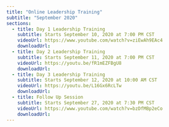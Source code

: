 ```yaml
---
title: "Online Leadership Training"
subtitle: "September 2020"
sections:
  - title: Day 1 Leadership Training
    subtitle: Starts September 10, 2020 at 7:00 PM CST
    videoUrl: https://www.youtube.com/watch?v=ziEwAh9EAc4
    downloadUrl:
  - title: Day 2 Leadership Training
    subtitle: Starts September 11, 2020 at 7:00 PM CST
    videoUrl: https://youtu.be/fR1mEZFBgU8
    downloadUrl:
  - title: Day 3 Leadership Training
    subtitle: Starts September 12, 2020 at 10:00 AM CST
    videoUrl: https://youtu.be/L16Gx6RcLTw
    downloadUrl:
  - title: Follow Up Session
    subtitle: Starts September 27, 2020 at 7:30 PM CST
    videoUrl: https://www.youtube.com/watch?v=bzDfMBp2eCo
    downloadUrl:
---
```

